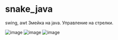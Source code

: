 # snake_java

swing, awt
Змейка на java.
Управление на стрелки.

![image](https://github.com/eps1lonline/snake_java/assets/113098677/a3f6499e-ae50-4823-a0f0-730abc6f1f49)
![image](https://github.com/eps1lonline/snake_java/assets/113098677/ec11a981-2524-4c98-90bb-3cea118e5d4d)
![image](https://github.com/eps1lonline/snake_java/assets/113098677/fc8d7969-a8fc-46db-b85b-71523cf1e8b7)
